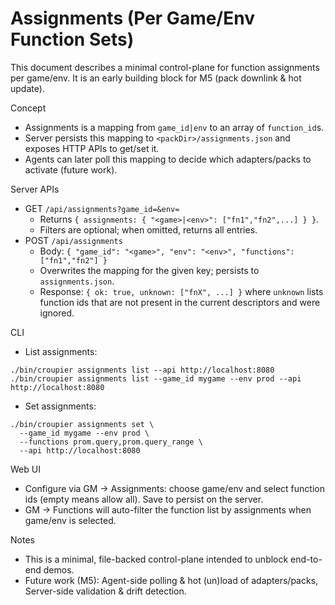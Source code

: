 # Assignments (Per Game/Env Function Sets)

This document describes a minimal control-plane for function assignments per game/env. It is an early building block for M5 (pack downlink & hot update).

Concept
- Assignments is a mapping from `game_id|env` to an array of `function_id`s.
- Server persists this mapping to `<packDir>/assignments.json` and exposes HTTP APIs to get/set it.
- Agents can later poll this mapping to decide which adapters/packs to activate (future work).

Server APIs
- GET `/api/assignments?game_id=&env=`
  - Returns `{ assignments: { "<game>|<env>": ["fn1","fn2",...] } }`.
  - Filters are optional; when omitted, returns all entries.
- POST `/api/assignments`
  - Body: `{ "game_id": "<game>", "env": "<env>", "functions": ["fn1","fn2"] }`
  - Overwrites the mapping for the given key; persists to `assignments.json`.
  - Response: `{ ok: true, unknown: ["fnX", ...] }` where `unknown` lists function ids that are not present in the current descriptors and were ignored.

CLI
- List assignments:
```
./bin/croupier assignments list --api http://localhost:8080
./bin/croupier assignments list --game_id mygame --env prod --api http://localhost:8080
```
- Set assignments:
```
./bin/croupier assignments set \
  --game_id mygame --env prod \
  --functions prom.query,prom.query_range \
  --api http://localhost:8080
```

Web UI
- Configure via GM → Assignments: choose game/env and select function ids (empty means allow all). Save to persist on the server.
- GM → Functions will auto-filter the function list by assignments when game/env is selected.

Notes
- This is a minimal, file-backed control-plane intended to unblock end-to-end demos.
- Future work (M5): Agent-side polling & hot (un)load of adapters/packs, Server-side validation & drift detection.
